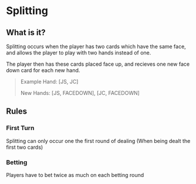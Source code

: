 # Splitting

## What is it?

Splitting occurs when the player has two cards which have the same face, and allows the player to play with two hands instead of one.

The player then has these cards placed face up, and recieves one new face down card for each new hand.

> Example Hand: [JS, JC]
>
> New Hands: [JS, FACEDOWN], [JC, FACEDOWN]

## Rules

### First Turn

Splitting can only occur one the first round of dealing (When being dealt the first two cards)

### Betting

Players have to bet twice as much on each betting round